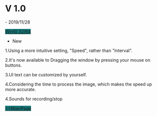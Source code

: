 <h1 class="project-name">V 1.0</h1>- 2019/11/28

<a href="https://ref.gamer.com.tw/redir.php?url=https%3A%2F%2Fmega.nz%2F%23%21PR5nSa6D%21AJKwdLHNNypiaYBveJPGTC7dyIdl_XhXiVACtXGkbLk" class="btn" style = "background-color:#157878">Win10 32/64</a>

- New
<p> </p>1.Using a more intuitive setting, "Speed", rather than "Interval".
<p> </p>2.It's now available to Dragging the window by pressing your mouse on buttons.
<p> </p>3.UI text can be customized by yourself.
<p> </p>4.Considering the time to process the image, which makes the speed up more accurate.
<p> </p>4.Sounds for recording/stop

<a href="{{site.baseurl}}" class="btn" style = "background-color:#157878"><<MainPage</a>

